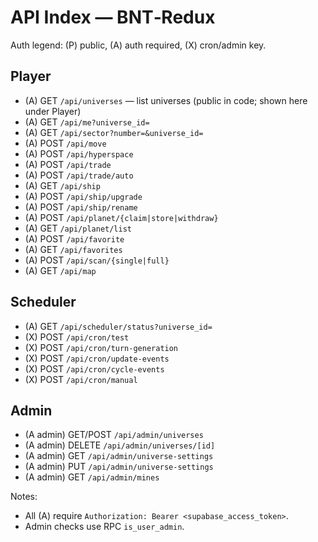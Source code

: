 # API Index — BNT‑Redux

Auth legend: (P) public, (A) auth required, (X) cron/admin key.

## Player
- (A) GET `/api/universes` — list universes (public in code; shown here under Player)
- (A) GET `/api/me?universe_id=`
- (A) GET `/api/sector?number=&universe_id=`
- (A) POST `/api/move`
- (A) POST `/api/hyperspace`
- (A) POST `/api/trade`
- (A) POST `/api/trade/auto`
- (A) GET `/api/ship`
- (A) POST `/api/ship/upgrade`
- (A) POST `/api/ship/rename`
- (A) POST `/api/planet/{claim|store|withdraw}`
- (A) GET `/api/planet/list`
- (A) POST `/api/favorite`
- (A) GET `/api/favorites`
- (A) POST `/api/scan/{single|full}`
- (A) GET `/api/map`

## Scheduler
- (A) GET `/api/scheduler/status?universe_id=`
- (X) POST `/api/cron/test`
- (X) POST `/api/cron/turn-generation`
- (X) POST `/api/cron/update-events`
- (X) POST `/api/cron/cycle-events`
- (X) POST `/api/cron/manual`

## Admin
- (A admin) GET/POST `/api/admin/universes`
- (A admin) DELETE `/api/admin/universes/[id]`
- (A admin) GET `/api/admin/universe-settings`
- (A admin) PUT `/api/admin/universe-settings`
- (A admin) GET `/api/admin/mines`

Notes:
- All (A) require `Authorization: Bearer <supabase_access_token>`.
- Admin checks use RPC `is_user_admin`.

